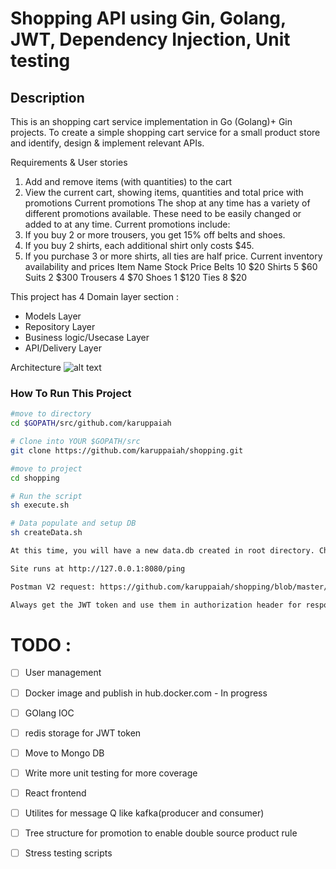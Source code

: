 
# Shopping API using Gin, Golang, JWT, Dependency Injection, Unit testing

## Description
This is an shopping cart service implementation in Go (Golang)+ Gin projects.
To create a simple shopping cart service for a small product store and identify, design & implement relevant APIs. 

Requirements & User stories
1.	Add and remove items (with quantities) to the cart
2.	View the current cart, showing items, quantities and total price with promotions
Current promotions
The shop at any time has a variety of different promotions available. These need to be easily changed or added to at any time. Current promotions include:
1.	If you buy 2 or more trousers, you get 15% off belts and shoes.
2.	If you buy 2 shirts, each additional shirt only costs $45.
3.	If you purchase 3 or more shirts, all ties are half price.
Current inventory availability and prices
Item Name	Stock	Price
Belts	10	$20
Shirts	5	$60
Suits	2	$300
Trousers	4	$70
Shoes	1	$120
Ties	8	$20


This project has  4 Domain layer section :
 * Models Layer 
 * Repository Layer
 * Business logic/Usecase Layer  
 * API/Delivery Layer
 
 
 Architecture
 ![alt text](https://github.com/karuppaiah/shopping/blob/master/architecture.png)
 

### How To Run This Project

```bash
#move to directory
cd $GOPATH/src/github.com/karuppaiah

# Clone into YOUR $GOPATH/src
git clone https://github.com/karuppaiah/shopping.git

#move to project
cd shopping

# Run the script
sh execute.sh

# Data populate and setup DB
sh createData.sh

At this time, you will have a new data.db created in root directory. Change the DB if needed.

Site runs at http://127.0.0.1:8080/ping

Postman V2 request: https://github.com/karuppaiah/shopping/blob/master/golang%20shopping.postman_collection

Always get the JWT token and use them in authorization header for response.

```


# TODO :
- [ ]  User management
- [ ] Docker image and publish in hub.docker.com - In progress
- [ ] GOlang IOC
- [ ] redis storage for JWT token
- [ ] Move to Mongo DB
- [ ] Write more unit testing for more coverage
- [ ] React frontend
- [ ] Utilites for message Q like kafka(producer and consumer)
- [ ] Tree structure for promotion to enable double source product rule
- [ ] Stress testing scripts





